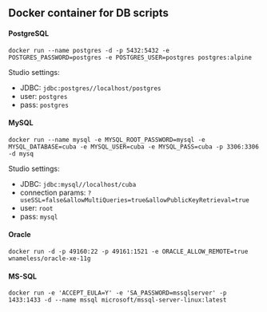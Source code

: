 
## Docker container for DB scripts

#### PostgreSQL
`docker run --name postgres -d -p 5432:5432 -e POSTGRES_PASSWORD=postgres -e POSTGRES_USER=postgres postgres:alpine`

Studio settings: 
* JDBC: `jdbc:postgres//localhost/postgres`
* user: `postgres`
* pass: `postgres`

#### MySQL
`docker run --name mysql -e MYSQL_ROOT_PASSWORD=mysql -e MYSQL_DATABASE=cuba -e MYSQL_USER=cuba -e MYSQL_PASS=cuba -p 3306:3306 -d mysq`

Studio settings: 
* JDBC: `jdbc:mysql//localhost/cuba`
* connection params: `?useSSL=false&allowMultiQueries=true&allowPublicKeyRetrieval=true`
* user: `root`
* pass: `mysql`

#### Oracle
`docker run -d -p 49160:22 -p 49161:1521 -e ORACLE_ALLOW_REMOTE=true wnameless/oracle-xe-11g`

#### MS-SQL
`docker run -e 'ACCEPT_EULA=Y' -e 'SA_PASSWORD=mssqlserver' -p 1433:1433 -d --name mssql microsoft/mssql-server-linux:latest`

